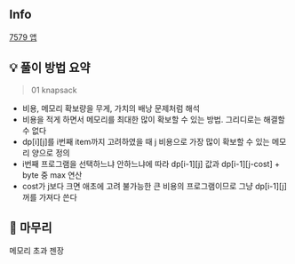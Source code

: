 ## Info
[7579 앱](https://www.acmicpc.net/problem/7579)

## 💡 풀이 방법 요약
> 01 knapsack
- 비용, 메모리 확보량을 무게, 가치의 배낭 문제처럼 해석
- 비용을 적게 하면서 메모리를 최대한 많이 확보할 수 있는 방법. 그리디로는 해결할 수 없다
- dp[i][j]를 i번째 item까지 고려하였을 때 j 비용으로 가장 많이 확보할 수 있는 메모리 양으로 정의
- i번째 프로그램을 선택하느냐 안하느냐에 따라 dp[i-1][j] 값과 dp[i-1][j-cost] + byte 중 max 연산
- cost가 j보다 크면 애초에 고려 불가능한 큰 비용의 프로그램이므로 그냥 dp[i-1][j] 꺼를 가져다 쓴다

## 🙂 마무리
메모리 초과 젠장